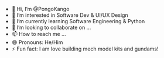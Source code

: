 - 👋 Hi, I’m @PongoKango
- 👀 I’m interested in Software Dev & UI/UX Design
- 🌱 I’m currently learning Software Engineering & Python
- 💞️ I’m looking to collaborate on ...
- 📫 How to reach me ...
- 😄 Pronouns: He/Him
- ⚡ Fun fact: I am love building mech model kits and gundams!

<!---
PongoKango/PongoKango is a ✨ special ✨ repository because its `README.md` (this file) appears on your GitHub profile.
You can click the Preview link to take a look at your changes.
--->
